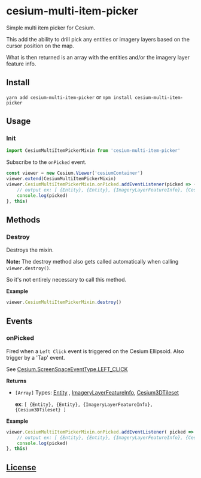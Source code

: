 # cesium-multi-item-picker

Simple multi item picker for Cesium.

This add the ability to drill pick any entities or imagery layers based on the cursor position on the map.

What is then returned is an array with the entities and/or the imagery layer feature info.

## Install
`yarn add cesium-multi-item-picker`
or
`npm install cesium-multi-item-picker`

## Usage

### Init
```js
import CesiumMultiItemPickerMixin from 'cesium-multi-item-picker'
```
Subscribe to the `onPicked` event.
```js
const viewer = new Cesium.Viewer('cesiumContainer')
viewer.extend(CesiumMultiItemPickerMixin)
viewer.CesiumMultiItemPickerMixin.onPicked.addEventListener(picked => {
    // output ex: [ {Entity}, {Entity}, {ImageryLayerFeatureInfo}, {Cesium3DTileset} ]
    console.log(picked)
}, this)
 ```
## Methods
### Destroy
Destroys the mixin.

__Note:__
The destroy method also gets called automatically when calling `viewer.destroy()`.

So it's not entirely necessary to call this method.

__Example__
```js
viewer.CesiumMultiItemPickerMixin.destroy()
```

## Events
### onPicked
Fired when a `Left Click` event is triggered on the Cesium Ellipsoid.
Also trigger by a 'Tap' event.

See [Cesium.ScreenSpaceEventType.LEFT_CLICK](https://cesium.com/docs/cesiumjs-ref-doc/ScreenSpaceEventType.html?classFilter=ScreenSpaceEventType#.LEFT_CLICK)

__Returns__
- `[Array]`
Types: [Entity](https://cesium.com/docs/cesiumjs-ref-doc/Entity.html?classFilter=entity) , [ImageryLayerFeatureInfo](https://cesium.com/docs/cesiumjs-ref-doc/ImageryLayerFeatureInfo.html?classFilter=feature), [Cesium3DTileset](https://cesium.com/docs/cesiumjs-ref-doc/Cesium3DTileset.html?classFilter=Cesium3DTileset)

  __ex__: `[ {Entity}, {Entity}, {ImageryLayerFeatureInfo}, {Cesium3DTileset} ]`

__Example__

```js
viewer.CesiumMultiItemPickerMixin.onPicked.addEventListener( picked => {
    // output ex: [ {Entity}, {Entity}, {ImageryLayerFeatureInfo}, {Cesium3DTileset} ]
    console.log(picked)
}, this)
```

## [License](./LICENSE)